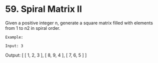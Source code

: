 # 59. Spiral Matrix II

Given a positive integer n, generate a square matrix filled with elements from 1 to
        n2 in spiral order.

    Example:

    Input: 3
Output:
[
 [ 1, 2, 3 ],
 [ 8, 9, 4 ],
 [ 7, 6, 5 ]
]